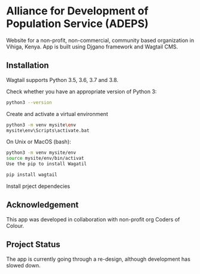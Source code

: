 # Alliance for Development of Population Service (ADEPS)
Website for a non-profit, non-commercial, community based organization in Vihiga, Kenya.
App is built using Djgano framework and Wagtail CMS.

## Installation
Wagtail supports Python 3.5, 3.6, 3.7 and 3.8.

Check whether you have an appropriate version of Python 3:

```bash
python3 --version
```

Create and activate a virtual environment
``` bash
python3 -m venv mysite\env
mysite\env\Scripts\activate.bat
```
On Unix or MacOS (bash):
```bash
python3 -m venv mysite/env
source mysite/env/bin/activat
Use the pip to install Wagatil
```
```bash
pip install wagtail
```
Install prject dependecies

## Acknowledgement 
This app was developed in collaboration with non-profit org Coders of Colour.

## Project Status
The app is currently going through a re-design, although development has slowed down.
